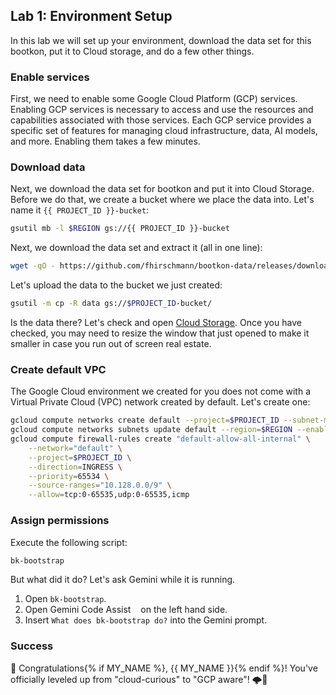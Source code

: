 ## Lab 1: Environment Setup

<walkthrough-tutorial-duration duration="30"></walkthrough-tutorial-duration>
<walkthrough-tutorial-difficulty difficulty="1"></walkthrough-tutorial-difficulty>
<bootkon-cloud-shell-note/>

In this lab we will set up your environment, download the data set for this bootkon, put it to Cloud storage,
and do a few other things.

### Enable services

First, we need to enable some Google Cloud Platform (GCP) services. Enabling GCP services is necessary to access and use the resources and capabilities associated with those services. Each GCP service provides a specific set of features for managing cloud infrastructure, data, AI models, and more. Enabling them takes a few minutes.

<walkthrough-enable-apis apis=
  "storage-component.googleapis.com,
  notebooks.googleapis.com,
  serviceusage.googleapis.com,
  cloudresourcemanager.googleapis.com,
  pubsub.googleapis.com,
  compute.googleapis.com,
  metastore.googleapis.com,
  datacatalog.googleapis.com,
  bigquery.googleapis.com,
  dataplex.googleapis.com,
  datalineage.googleapis.com,
  dataform.googleapis.com,
  dataproc.googleapis.com,
  bigqueryconnection.googleapis.com,
  aiplatform.googleapis.com,
  artifactregistry.googleapis.com">
</walkthrough-enable-apis>

### Download data

Next, we download the data set for bootkon and put it into Cloud Storage. Before we do that, we create
a bucket where we place the data into. Let's name it ``{{ PROJECT_ID }}-bucket``:
```bash
gsutil mb -l $REGION gs://{{ PROJECT_ID }}-bucket
```

Next, we download the data set and extract it (all in one line):
```bash
wget -qO - https://github.com/fhirschmann/bootkon-data/releases/download/v1.5/data.tar.gz | tar xvzf -
```

Let's upload the data to the bucket we just created:
```bash
gsutil -m cp -R data gs://$PROJECT_ID-bucket/
```

Is the data there? Let's check and open [Cloud Storage](https://console.cloud.google.com/storage/browser/astute-ace-336608-bucket). Once you have checked, you may need to resize the window that just opened
to make it smaller in case you run out of screen real estate.

### Create default VPC

The Google Cloud environment we created for you does not come with a Virtual Private Cloud (VPC) network
created by default. Let's create one:

```bash
gcloud compute networks create default --project=$PROJECT_ID --subnet-mode=auto --bgp-routing-mode="regional"
gcloud compute networks subnets update default --region=$REGION --enable-private-ip-google-access
gcloud compute firewall-rules create "default-allow-all-internal" \
    --network="default" \
    --project=$PROJECT_ID \
    --direction=INGRESS \
    --priority=65534 \
    --source-ranges="10.128.0.0/9" \
    --allow=tcp:0-65535,udp:0-65535,icmp
```

### Assign permissions

Execute the following script:
```bash
bk-bootstrap
```

But what did it do? Let's ask Gemini while it is running.

1. Open  <walkthrough-editor-open-file filePath=".scripts/bk-bootstrap">`bk-bootstrap`</walkthrough-editor-open-file>.
2. Open Gemini Code Assist <img style="vertical-align:middle" src="https://www.gstatic.com/images/branding/productlogos/gemini/v4/web-24dp/logo_gemini_color_1x_web_24dp.png" width="8px" height="8px"> on the left hand side.
3. Insert ``What does bk-bootstrap do?`` into the Gemini prompt.

### Success

🎉 Congratulations{% if MY_NAME %}, {{ MY_NAME }}{% endif %}! You've officially leveled up from "cloud-curious" to "GCP aware"! 🌩️🚀

